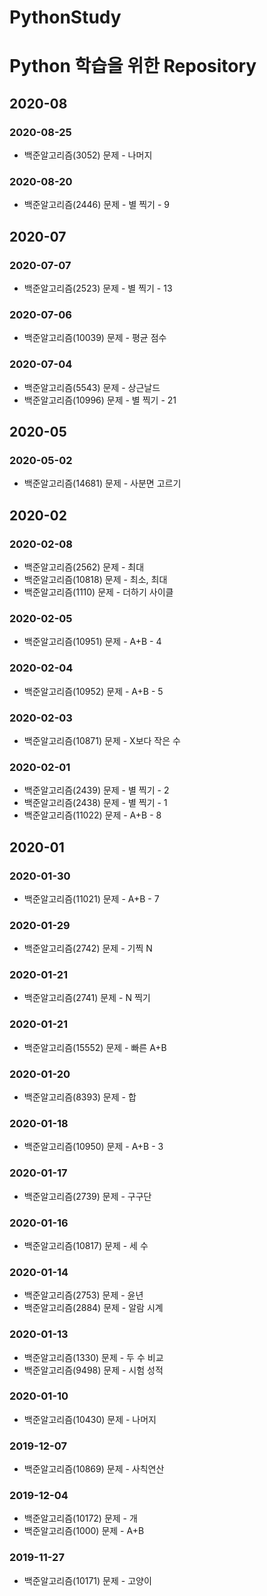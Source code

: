 PythonStudy
===========
# Python 학습을 위한 Repository
## 2020-08
### 2020-08-25
* 백준알고리즘(3052) 문제 - 나머지

### 2020-08-20
* 백준알고리즘(2446) 문제 - 별 찍기 - 9

## 2020-07
### 2020-07-07
* 백준알고리즘(2523) 문제 - 별 찍기 - 13

### 2020-07-06
* 백준알고리즘(10039) 문제 - 평균 점수

### 2020-07-04
* 백준알고리즘(5543) 문제 - 상근날드
* 백준알고리즘(10996) 문제 - 별 찍기 - 21

## 2020-05
### 2020-05-02
* 백준알고리즘(14681) 문제 - 사분면 고르기

## 2020-02
### 2020-02-08
* 백준알고리즘(2562) 문제 - 최대
* 백준알고리즘(10818) 문제 - 최소, 최대
* 백준알고리즘(1110) 문제 - 더하기 사이클

### 2020-02-05
* 백준알고리즘(10951) 문제 - A+B - 4

### 2020-02-04
* 백준알고리즘(10952) 문제 - A+B - 5

### 2020-02-03
* 백준알고리즘(10871) 문제 - X보다 작은 수

### 2020-02-01
* 백준알고리즘(2439) 문제 - 별 찍기 - 2
* 백준알고리즘(2438) 문제 - 별 찍기 - 1
* 백준알고리즘(11022) 문제 - A+B - 8

## 2020-01
### 2020-01-30
* 백준알고리즘(11021) 문제 - A+B - 7

### 2020-01-29
* 백준알고리즘(2742) 문제 - 기찍 N

### 2020-01-21
* 백준알고리즘(2741) 문제 - N 찍기

### 2020-01-21
* 백준알고리즘(15552) 문제 - 빠른 A+B

### 2020-01-20
* 백준알고리즘(8393) 문제 - 합

### 2020-01-18
* 백준알고리즘(10950) 문제 - A+B - 3

### 2020-01-17
* 백준알고리즘(2739) 문제 - 구구단

### 2020-01-16
* 백준알고리즘(10817) 문제 - 세 수

### 2020-01-14
* 백준알고리즘(2753) 문제 - 윤년
* 백준알고리즘(2884) 문제 - 알람 시계

### 2020-01-13
* 백준알고리즘(1330) 문제 - 두 수 비교
* 백준알고리즘(9498) 문제 - 시험 성적

### 2020-01-10
* 백준알고리즘(10430) 문제 - 나머지

### 2019-12-07
* 백준알고리즘(10869) 문제 - 사칙연산

### 2019-12-04
* 백준알고리즘(10172) 문제 - 개
* 백준알고리즘(1000) 문제 - A+B

### 2019-11-27
* 백준알고리즘(10171) 문제 - 고양이